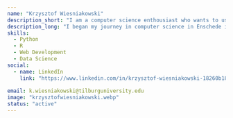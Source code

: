 ```yaml
---
name: "Krzysztof Wiesniakowski"
description_short: "I am a computer science enthousiast who wants to use his skills to contribute to open science."
description_long: "I began my journey in computer science in Enschede in 2020, and quickly developed a passion for it. I have one year of experience in web development, and I have completed one data science project. Currently, I am pursuing Master in data science at Jheronimus Academy of Data Science. I really like the idea of open science where I could contribute to developing and sharing transparent and accessible knowledge. Moreover, from my experience, I know how important it is to invest time and effort in learning new skills and tools before actually contributing to the projects. Tilburg Science Hub is a great place where you can equip yourself in necessary skills to perform research efficiently."
skills: 
  - Python 
  - R
  - Web Development
  - Data Science
social:
  - name: LinkedIn
    link: "https://www.linkedin.com/in/krzysztof-wiesniakowski-18260b181/"
  
email: k.wiesniakowski@tilburguniversity.edu
image: "krzysztofwiesniakowski.webp"
status: "active"
---
```


